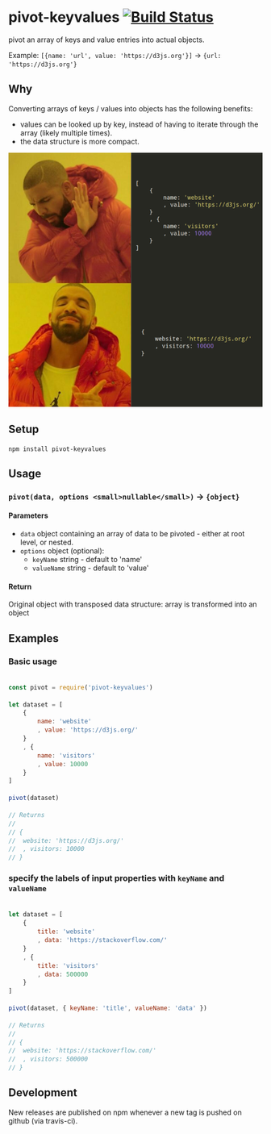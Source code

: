 # pivot-keyvalues [![Build Status](https://travis-ci.com/Mango-information-systems/pivot-keyvalues.svg?branch=master)](https://travis-ci.org/Mango-information-systems/pivot-keyvalues)

pivot an array of keys and value entries into actual objects.

Example: `[{name: 'url', value: 'https://d3js.org'}]` → `{url: 'https://d3js.org'}`

## Why

Converting arrays of keys / values into objects has the following benefits:

* values can be looked up by key, instead of having to iterate through the array (likely multiple times).
* the data structure is more compact.

![Why-pivot](/docs/why-pivot-keyvalues.png?raw=true)

## Setup

    npm install pivot-keyvalues

## Usage

### `pivot(data, options <small>nullable</small>)` → `{object}`

#### Parameters

* `data` object containing an array of data to be pivoted - either at root level, or nested.
* `options` object (optional):
  * `keyName` string - default to 'name'
  * `valueName` string - default to 'value'


#### Return

Original object with transposed data structure: array is transformed into an object

## Examples

### Basic usage

````javascript

const pivot = require('pivot-keyvalues')

let dataset = [
	{
		name: 'website'
		, value: 'https://d3js.org/'
	}
	, {
		name: 'visitors'
		, value: 10000
	}
]

pivot(dataset)

// Returns
//
// {
// 	website: 'https://d3js.org/'
// 	, visitors: 10000
// }

````

### specify the labels of input properties with `keyName` and `valueName`

````javascript

let dataset = [
	{
		title: 'website'
		, data: 'https://stackoverflow.com/'
	}
	, {
		title: 'visitors'
		, data: 500000
	}
]

pivot(dataset, { keyName: 'title', valueName: 'data' })

// Returns
//
// {
// 	website: 'https://stackoverflow.com/'
// 	, visitors: 500000
// }

````

## Development

New releases are published on npm whenever a new tag is pushed on github (via travis-ci).
